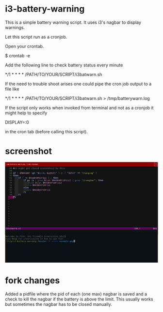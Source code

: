 i3-battery-warning
==================


This is a simple battery warning script. It uses i3's nagbar to display warnings.

Let this script run as a cronjob.

Open your crontab.

$ crontab -e

Add the following line to check battery status every minute

*/1 * * * * /PATH/TO/YOUR/SCRIPT/i3batwarn.sh

If the need to trouble shoot arises one could pipe the cron job output to a file like

*/1 * * * * /PATH/TO/YOUR/SCRIPT/i3batwarn.sh > /tmp/batterywarn.log

If the script only works when invoked from terminal and not as a cronjob it might help to specify

DISPLAY=:0

in the cron tab (before calling this script).

screenshot
==========

![ScreenShot](screenshot.png)

fork changes
============

Added a pidfile where the pid of each (one max) nagbar is saved
and a check to kill the nagbar if the battery is above the limit.
This usually works but sometimes the nagbar has to be closed manually.
